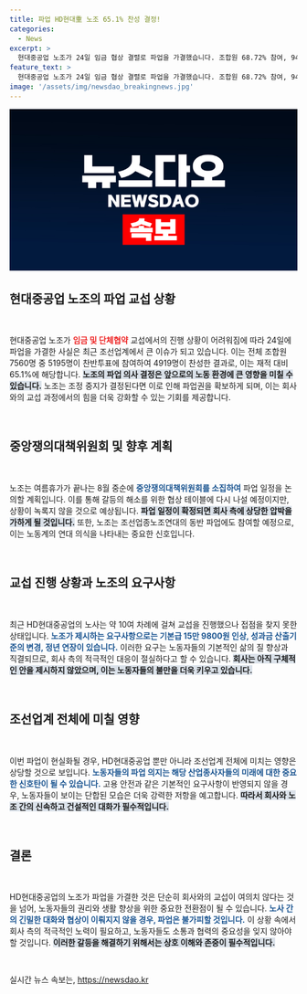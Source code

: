 ```yaml
---
title: 파업 HD현대重 노조 65.1% 찬성 결정!
categories:
  - News
excerpt: >
  현대중공업 노조가 24일 임금 협상 결렬로 파업을 가결했습니다. 조합원 68.72% 참여, 94.7% 찬성으로 결정된 이번 파업은 여름휴가 후 본격 논의에 들어갑니다. 기본급 인상 및 정년 연장 등 요구에도 회사는 묵묵 부답입니다.
feature_text: >
  현대중공업 노조가 24일 임금 협상 결렬로 파업을 가결했습니다. 조합원 68.72% 참여, 94.7% 찬성으로 결정된 이번 파업은 여름휴가 후 본격 논의에 들어갑니다. 기본급 인상 및 정년 연장 등 요구에도 회사는 묵묵 부답입니다.
image: '/assets/img/newsdao_breakingnews.jpg'
---
```


<p><img src="/assets/img/newsdao_breakingnews.jpg" alt="cryptoinkorea 속보" /></p>

<h2 data-ke-size="size26">현대중공업 노조의 파업 교섭 상황</h2>

<p data-ke-size="size16">&nbsp;</p>

<p>현대중공업 노조가 <b><span style="color: #ee2323;">임금 및 단체협약</span></b> 교섭에서의 진행 상황이 어려워짐에 따라 24일에 파업을 가결한 사실은 최근 조선업계에서 큰 이슈가 되고 있습니다. 이는 전체 조합원 7560명 중 5195명이 찬반투표에 참여하여 4919명이 찬성한 결과로, 이는 재적 대비 65.1%에 해당합니다. <b><span style="background-color: #21538527;">노조의 파업 의사 결정은 앞으로의 노동 환경에 큰 영향을 미칠 수 있습니다.</span></b> 노조는 조정 중지가 결정된다면 이로 인해 파업권을 확보하게 되며, 이는 회사와의 교섭 과정에서의 힘을 더욱 강화할 수 있는 기회를 제공합니다.</p>

<p><br></p>

<h2 data-ke-size="size26">중앙쟁의대책위원회 및 향후 계획</h2>

<p data-ke-size="size16">&nbsp;</p>

<p>노조는 여름휴가가 끝나는 8월 중순에 <b><span style="color: #1a5490;">중앙쟁의대책위원회를 소집하여</span></b> 파업 일정을 논의할 계획입니다. 이를 통해 갈등의 해소를 위한 협상 테이블에 다시 나설 예정이지만, 상황이 녹록지 않을 것으로 예상됩니다. <b><span style="background-color: #21538527;">파업 일정이 확정되면 회사 측에 상당한 압박을 가하게 될 것입니다.</span></b> 또한, 노조는 조선업종노조연대의 동반 파업에도 참여할 예정으로, 이는 노동계의 연대 의식을 나타내는 중요한 신호입니다.</p>

<p><br></p>

<h2 data-ke-size="size26">교섭 진행 상황과 노조의 요구사항</h2>

<p data-ke-size="size16">&nbsp;</p>

<p>최근 HD현대중공업의 노사는 약 10여 차례에 걸쳐 교섭을 진행했으나 접점을 찾지 못한 상태입니다. <b><span style="color: #1a5490;">노조가 제시하는 요구사항으로는 기본급 15만 9800원 인상, 성과금 산출기준의 변경, 정년 연장이 있습니다.</span></b> 이러한 요구는 노동자들의 기본적인 삶의 질 향상과 직결되므로, 회사 측의 적극적인 대응이 절실하다고 할 수 있습니다. <b><span style="background-color: #21538527;">회사는 아직 구체적인 안을 제시하지 않았으며, 이는 노동자들의 불만을 더욱 키우고 있습니다.</span></b></p>

<p><br></p>

<h2 data-ke-size="size26">조선업계 전체에 미칠 영향</h2>

<p data-ke-size="size16">&nbsp;</p>

<p>이번 파업이 현실화될 경우, HD현대중공업 뿐만 아니라 조선업계 전체에 미치는 영향은 상당할 것으로 보입니다. <b><span style="color: #1a5490;">노동자들의 파업 의지는 해당 산업종사자들의 미래에 대한 중요한 신호탄이 될 수 있습니다.</span></b> 고용 안전과 같은 기본적인 요구사항이 반영되지 않을 경우, 노동자들이 보이는 단합된 모습은 더욱 강력한 저항을 예고합니다. <b><span style="background-color: #21538527;">따라서 회사와 노조 간의 신속하고 건설적인 대화가 필수적입니다.</span></b></p>

<p><br></p>

<h2 data-ke-size="size26">결론</h2>

<p data-ke-size="size16">&nbsp;</p>

<p>HD현대중공업의 노조가 파업을 가결한 것은 단순히 회사와의 교섭이 여의치 않다는 것을 넘어, 노동자들의 권리와 생활 향상을 위한 중요한 전환점이 될 수 있습니다. <b><span style="color: #1a5490;">노사 간의 긴밀한 대화와 협상이 이뤄지지 않을 경우, 파업은 불가피할 것입니다.</span></b> 이 상황 속에서 회사 측의 적극적인 노력이 필요하고, 노동자들도 소통과 협력의 중요성을 잊지 않아야 할 것입니다. <b><span style="background-color: #21538527;">이러한 갈등을 해결하기 위해서는 상호 이해와 존중이 필수적입니다.</span></b></p>

<p data-ke-size="size16">&nbsp;</p>
실시간 뉴스 속보는, <a href="https://newsdao.kr" rel="dofollow">https://newsdao.kr</a>


